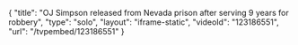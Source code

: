 {
    "title": "OJ Simpson released from Nevada prison after serving 9 years for robbery",
    "type": "solo",
    "layout": "iframe-static",
    "videoId": "123186551",
    "url": "\/tvpembed\/123186551"
}